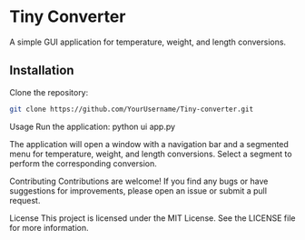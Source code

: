 # Tiny Converter

A simple GUI application for temperature, weight, and length conversions.

## Installation

Clone the repository:

```bash
git clone https://github.com/YourUsername/Tiny-converter.git
```

Usage
Run the application:
python ui app.py

The application will open a window with a navigation bar and a segmented menu for temperature, weight, and length conversions. Select a segment to perform the corresponding conversion.

Contributing
Contributions are welcome! If you find any bugs or have suggestions for improvements, please open an issue or submit a pull request.

License
This project is licensed under the MIT License. See the LICENSE file for more information.
